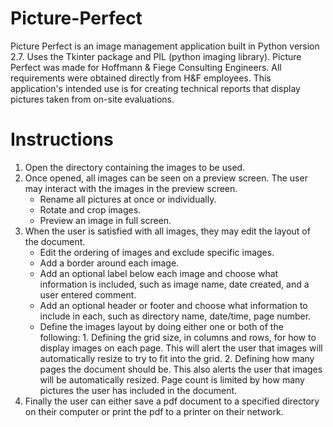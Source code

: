 # Picture-Perfect
Picture Perfect is an image management application built in Python version 2.7. Uses the Tkinter package and PIL (python imaging library). Picture Perfect was made for Hoffmann & Fiege Consulting Engineers. All requirements were obtained directly from H&F employees. This application's intended use is for creating technical reports that display pictures taken from on-site evaluations.

# Instructions
1. Open the directory containing the images to be used.
2. Once opened, all images can be seen on a preview screen. The user may interact with the images in the preview screen.
   * Rename all pictures at once or individually.
   * Rotate and crop images.
   * Preview an image in full screen.
3. When the user is satisfied with all images, they may edit the layout of the document.
   * Edit the ordering of images and exclude specific images.
   * Add a border around each image.
   * Add an optional label below each image and choose what information is included, such as image name, date created, and a user entered comment.
   * Add an optional header or footer and choose what information to include in each, such as directory name, date/time, page number.
   * Define the images layout by doing either one or both of the following:
         1. Defining the grid size, in columns and rows, for how to display images on each page. This will alert the user that images will automatically resize to try to fit into the grid.
         2. Defining how many pages the document should be. This also alerts the user that images will be automatically resized. Page count is limited by how many pictures the user has included in the document.
4. Finally the user can either save a pdf document to a specified directory on their computer or print the pdf to a printer on their network.




